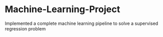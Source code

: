 # Machine-Learning-Project
Implemented a complete machine learning pipeline to solve a supervised regression problem
